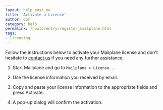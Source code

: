 ```yaml
---
layout: help_post_en
title: 'Activate a License'
author: Gor
category: help
permalink: /howto/entry/register_mailplane.html
tags:
- licensing
---
```


Follow the instructions below to activate your Mailplane license and don't hesitate to [contact us](mailto:support@mailplaneapp.com) if you need any further assistance.


1. Start Mailplane and go to `Mailplane > License...`

2. Use the license information you received by email.

3. Copy and paste your license information to the appropriate fields and press Activate.

4. A pop-up dialog will confirm the activation.
